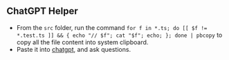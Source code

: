 ## ChatGPT Helper
* From the `src` folder, run the command `for f in *.ts; do [[ $f != *.test.ts ]] && { echo "// $f"; cat "$f"; echo; }; done | pbcopy` to copy all the file content into system clipboard.
* Paste it into [chatgpt](https://chatgpt.com), and ask questions.
